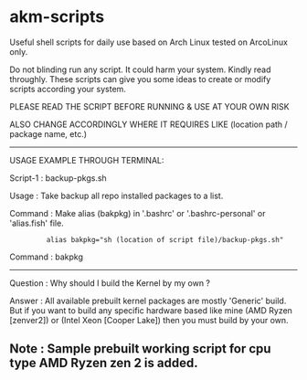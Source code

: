 # akm-scripts

Useful shell scripts for daily use based on Arch Linux tested on ArcoLinux only.

Do not blinding run any script. It could harm your system. Kindly read throughly.
These scripts can give you some ideas to create or modify scripts according your system.

PLEASE READ THE SCRIPT BEFORE RUNNING & USE AT YOUR OWN RISK

ALSO CHANGE ACCORDINGLY WHERE IT REQUIRES LIKE (location path / package name, etc.)

-----------------------------------------------------------------------------------------

USAGE EXAMPLE THROUGH TERMINAL:

Script-1   : backup-pkgs.sh

Usage      : Take backup all repo installed packages to a list.

Command    : Make alias (bakpkg) in '.bashrc' or '.bashrc-personal' or 'alias.fish' file.

             alias bakpkg="sh (location of script file)/backup-pkgs.sh"

Command    : bakpkg

-----------------------------------------------------------------------------------------

Question  : Why should I build the Kernel by my own ?

Answer    : All available prebuilt kernel packages are mostly 'Generic' build. But if
            you want to build any specific hardware based like mine (AMD Ryzen [zenver2])
            or (Intel Xeon [Cooper Lake]) then you must build by your own.
            
Note      : Sample prebuilt working script for cpu type AMD Ryzen zen 2 is added.
-----------------------------------------------------------------------------------------
